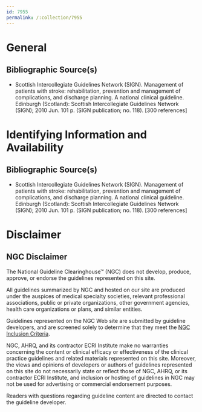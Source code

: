 ```yaml
---
id: 7955
permalink: /:collection/7955
---
```


# General

## Bibliographic Source(s)

- Scottish Intercollegiate Guidelines Network (SIGN). Management of patients with stroke: rehabilitation, prevention and management of complications, and discharge planning. A national clinical guideline. Edinburgh (Scotland): Scottish Intercollegiate Guidelines Network (SIGN); 2010 Jun. 101 p. (SIGN publication; no. 118). [300 references]

# Identifying Information and Availability

## Bibliographic Source(s)

- Scottish Intercollegiate Guidelines Network (SIGN). Management of patients with stroke: rehabilitation, prevention and management of complications, and discharge planning. A national clinical guideline. Edinburgh (Scotland): Scottish Intercollegiate Guidelines Network (SIGN); 2010 Jun. 101 p. (SIGN publication; no. 118). [300 references]

# Disclaimer

## NGC Disclaimer

The National Guideline Clearinghouse™ (NGC) does not develop, produce, approve, or endorse the guidelines represented on this site.

All guidelines summarized by NGC and hosted on our site are produced under the auspices of medical specialty societies, relevant professional associations, public or private organizations, other government agencies, health care organizations or plans, and similar entities.

Guidelines represented on the NGC Web site are submitted by guideline developers, and are screened solely to determine that they meet the [NGC Inclusion Criteria](/help-and-about/summaries/inclusion-criteria).

NGC, AHRQ, and its contractor ECRI Institute make no warranties concerning the content or clinical efficacy or effectiveness of the clinical practice guidelines and related materials represented on this site. Moreover, the views and opinions of developers or authors of guidelines represented on this site do not necessarily state or reflect those of NGC, AHRQ, or its contractor ECRI Institute, and inclusion or hosting of guidelines in NGC may not be used for advertising or commercial endorsement purposes.

Readers with questions regarding guideline content are directed to contact the guideline developer.

